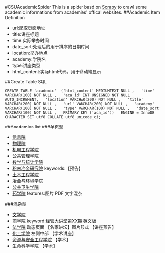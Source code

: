#CSUAcademicSpider
This is a spider basd on [Scrapy](https://github.com/scrapy/scrapy) to crawl some academic informations from  academies' offical websites.
##Academic Item Definition
- url:爬取页面地址
- title:讲座标题
- time:实际举办时间
- date_sort:处理后的用于排序的日期时间
- location:举办地点
- academy:学院名
- type:讲座类型
- html_content:实际html代码，用于移动端显示

##Create Table SQL

``
  CREATE TABLE 'academic' 
    ('html_content' MEDIUMTEXT NULL ,  
    'time' VARCHAR(100) NOT NULL ,  
    'aca_id' INT UNSIGNED NOT NULL AUTO_INCREMENT,  
    'location' VARCHAR(200) NOT NULL ,  
    'title' VARCHAR(200) NOT NULL ,  
    'url' VARCHAR(200) NOT NULL ,  
    'academy' VARCHAR(100) NOT NULL ,  
    'type' VARCHAR(100) NOT NULL ,  
    'date_sort' VARCHAR(100) NOT NULL ,  
     PRIMARY KEY ('aca_id'))  
    ENGINE = InnoDB CHARACTER SET utf8 COLLATE utf8_unicode_ci;  
``


##Academies list
###单页型
- [信息院](http://sise.csu.edu.cn/index/xsbg.htm)
- [物理院](http://wl.csu.edu.cn/Firspage.aspx?strid=a88f17dd-f1ad-4148-90ce-8e22a464197a&id=20)
- [机电工程学院](http://cmee.csu.edu.cn/Content.aspx?moduleid=deba87c1-a197-4047-82bd-f9d7006418d7&id=7)
- [公共管理学院](http://csuspa.csu.edu.cn/catalog/25/index_1.htm)
- [数学与统计学院](http://math.csu.edu.cn/lb.jsp?urltype=tree.TreeTempUrl&wbtreeid=1217)
- [粉末冶金研究院](http://pmri.csu.edu.cn/News/DefaultNews.aspx?NewsTypeID=120130) keywords:【预告】  
- [土木工程学院](http://civil.csu.edu.cn/Content.aspx?moduleid=0104&id=8)
- [冶金与环境学院](http://smse.csu.edu.cn/Firspage.aspx?strId=8d553b06-83bd-4273-9942-477ab75616c9&id=0)
- [公共卫生学院](http://sph.csu.edu.cn/info/1031/2224.htm)
- [药学院](http://yxy.csu.edu.cn/index/xshd.htm)  features:图片 PDF 文字混杂  


###混杂型  
- [文学院](http://wxy.csu.edu.cn/index/xygg.htm)
- [商学院](http://bs.csu.edu.cn/plus/list.php?tid=15) keyword:经管大讲堂第XX期  [英文版]( http://bse.csu.edu.cn/seminars/) 
- [法学院](http://law.csu.edu.cn/Secondarypage.aspx?moduleid=0501&id=0) 动态页面 【名家讲坛】图片形式 【讲座预告】
- [化工学院](http://ccce.csu.edu.cn/index.html)  左侧中部 【学术讲座】
- [资源与安全工程学院](http://srse.csu.edu.cn/channels/596.html) 【学术】
- [生命科学学院](http://life.csu.edu.cn/index.php/category/%E9%80%9A%E7%9F%A5%E5%85%AC%E5%91%8A/) 【学术】